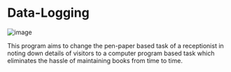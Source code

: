 # Data-Logging

![image](https://user-images.githubusercontent.com/79414752/131550822-6b466b10-62d6-4a10-9baf-713f4d517b28.png)

This program aims to change the pen-paper based task of a receptionist in noting down details of visitors to a computer program based task which eliminates the hassle of maintaining books from time to time.
